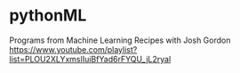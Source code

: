 # pythonML
Programs from Machine Learning Recipes with Josh Gordon
https://www.youtube.com/playlist?list=PLOU2XLYxmsIIuiBfYad6rFYQU_jL2ryal
